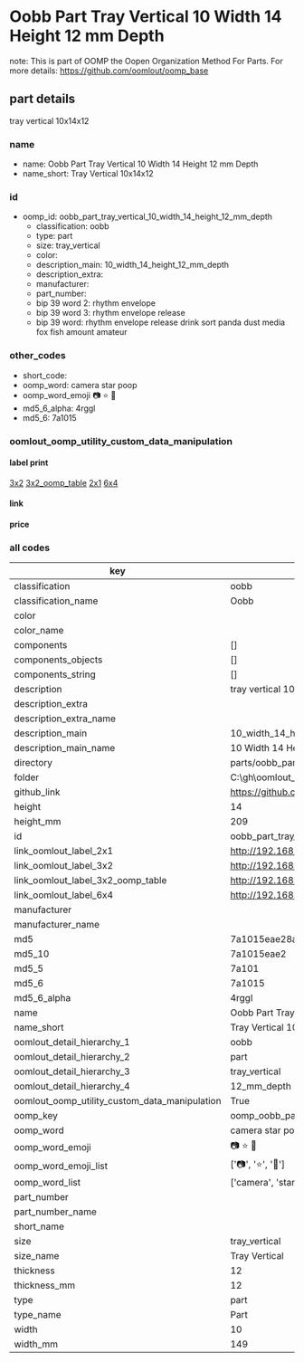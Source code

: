# Oobb Part Tray Vertical 10 Width 14 Height 12 mm Depth  

note: This is part of OOMP the Oopen Organization Method For Parts. For more details: https://github.com/oomlout/oomp_base

##  part details
  



tray vertical 10x14x12



### name
* name: Oobb Part Tray Vertical 10 Width 14 Height 12 mm Depth
* name_short: Tray Vertical 10x14x12 
### id
* oomp_id: oobb_part_tray_vertical_10_width_14_height_12_mm_depth
  * classification: oobb
  * type: part
  * size: tray_vertical
  * color: 
  * description_main: 10_width_14_height_12_mm_depth
  * description_extra: 
  * manufacturer: 
  * part_number: 
  * bip 39 word 2: rhythm envelope
  * bip 39 word 3: rhythm envelope release
  * bip 39 word: rhythm envelope release drink sort panda dust media fox fish amount amateur

### other_codes
* short_code: 
* oomp_word: camera star poop
* oomp_word_emoji :camera: :star: :poop:
* md5_6_alpha: 4rggl
* md5_6: 7a1015






### oomlout_oomp_utility_custom_data_manipulation
#### label print
[3x2](http://192.168.1.245:1112/?label=oomp%204rggl)
[3x2_oomp_table](http://192.168.1.108:1112/?label=oomp%204rggl)
[2x1](http://192.168.1.242:1112/?label=oomp%204rggl)
[6x4](http://192.168.1.55:1112/?label=oomp%204rggl)    

#### link

                              

#### price







### all codes 
| key | value |  
| --- | --- |  
| classification | oobb |  
| classification_name | Oobb |  
| color |  |  
| color_name |  |  
| components | [] |  
| components_objects | [] |  
| components_string | [] |  
| description | tray vertical 10x14x12 |  
| description_extra |  |  
| description_extra_name |  |  
| description_main | 10_width_14_height_12_mm_depth |  
| description_main_name | 10 Width 14 Height 12 mm Depth |  
| directory | parts/oobb_part_tray_vertical_10_width_14_height_12_mm_depth |  
| folder | C:\gh\oomlout_oobb_version_4_generated_parts\parts\oobb_part_tray_vertical_10_width_14_height_12_mm_depth |  
| github_link | https://github.com/oomlout/oomlout_oomp_part_src/tree/main/parts/oobb_part_tray_vertical_10_width_14_height_12_mm_depth |  
| height | 14 |  
| height_mm | 209 |  
| id | oobb_part_tray_vertical_10_width_14_height_12_mm_depth |  
| link_oomlout_label_2x1 | http://192.168.1.242:1112/?label=oomp%204rggl |  
| link_oomlout_label_3x2 | http://192.168.1.245:1112/?label=oomp%204rggl |  
| link_oomlout_label_3x2_oomp_table | http://192.168.1.108:1112/?label=oomp%204rggl |  
| link_oomlout_label_6x4 | http://192.168.1.55:1112/?label=oomp%204rggl |  
| manufacturer |  |  
| manufacturer_name |  |  
| md5 | 7a1015eae28a688a7de7c4316a52f5c6 |  
| md5_10 | 7a1015eae2 |  
| md5_5 | 7a101 |  
| md5_6 | 7a1015 |  
| md5_6_alpha | 4rggl |  
| name | Oobb Part Tray Vertical 10 Width 14 Height 12 mm Depth |  
| name_short | Tray Vertical 10x14x12  |  
| oomlout_detail_hierarchy_1 | oobb |  
| oomlout_detail_hierarchy_2 | part |  
| oomlout_detail_hierarchy_3 | tray_vertical |  
| oomlout_detail_hierarchy_4 | 12_mm_depth |  
| oomlout_oomp_utility_custom_data_manipulation | True |  
| oomp_key | oomp_oobb_part_tray_vertical_10_width_14_height_12_mm_depth |  
| oomp_word | camera star poop |  
| oomp_word_emoji | :camera: :star: :poop: |  
| oomp_word_emoji_list | [':camera:', ':star:', ':poop:'] |  
| oomp_word_list | ['camera', 'star', 'poop'] |  
| part_number |  |  
| part_number_name |  |  
| short_name |  |  
| size | tray_vertical |  
| size_name | Tray Vertical |  
| thickness | 12 |  
| thickness_mm | 12 |  
| type | part |  
| type_name | Part |  
| width | 10 |  
| width_mm | 149 |  

